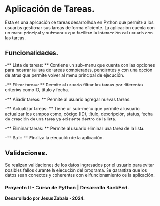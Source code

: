 # Aplicación de Tareas.

Esta es una aplicación de tareas desarrollada en Python que permite a los usuarios gestionar sus tareas de forma eficiente. La aplicación cuenta con un menu principal y submenus que facilitan la interacción del usuario con las tareas.

## Funcionalidades.

-** Lista de tareas: ** Contiene un sub-menu que cuenta con las opciones para mostrar la lista de tareas completadas, pendientes y con una opción de atrás que permite volver al menu principal de ejecución.

-** Filtrar tareas:  ** Permite al usuario filtrar las tareas por diferentes criterios como ID, título y fecha.

-** Añadir tareas: ** Permite al usuario agregar nuevas tareas.

-** Actualizar tareas: ** Tiene un sub-menu que permite al usuario actualizar los campos como, código (ID), título, descripción, status, fecha de creación de una tarea ya existente dentro de la lista.

-** Eliminar tareas: ** Permite al usuario eliminar una tarea de la lista.

-** Salir: ** Finaliza la ejecución de la aplicación.

## Validaciones.

Se realizan validaciones de los datos ingresados por el usuario para evitar posibles fallos durante la ejecución del programa. Se garantiza que los datos sean correctos y coherentes con el funcionamiento de la aplicación.

### Proyecto II - Curso de Python | Desarrollo BackEnd.
**Desarrollado por Jesus Zabala - 2024.**
